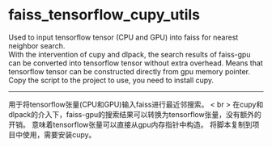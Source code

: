 # faiss_tensorflow_cupy_utils
Used to input tensorflow tensor (CPU and GPU) into faiss for nearest neighbor search. 
<br>
With the intervention of cupy and dlpack, the search results of faiss-gpu can be converted into tensorflow tensor without extra overhead.
Means that tensorflow tensor can be constructed directly from gpu memory pointer.
Copy the script to the project to use, you need to install cupy.

-----
用于将tensorflow张量(CPU和GPU)输入faiss进行最近邻搜索。
< br >
在cupy和dlpack的介入下，faiss-gpu的搜索结果可以转换为tensorflow张量，没有额外的开销。
意味着tensorflow张量可以直接从gpu内存指针中构造。
将脚本复制到项目中使用，需要安装cupy。